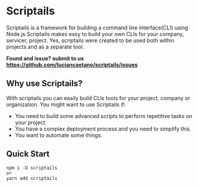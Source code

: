 # Scriptails

Scriptails is a framework for building a command line interface(CLI) using Node.js.Scriptails makes easy to build your own CLIs for your company, servicer, project.
Yes, scriptails were created to be used both within projects and as a separate tool.

**Found and issue? submit to us https://github.com/luciancaetano/scriptails/issues**

## Why use Scriptails?
With scriptails you can easily build CLIs tools for your project, company or organization.
You might want to use Scriptails if:
- You need to build some advanced scripts to perform repetitive tasks on your project.
- You have a complex deployment process and you need to simplify this.
- You want to automate some things.

## Quick Start
    npm i -D scriptails
    or
    yarn add scriptails

